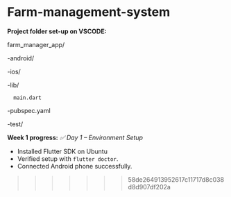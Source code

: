 # Farm-management-system

**Project folder set-up on VSCODE:**

farm_manager_app/

-android/

-ios/

-lib/

      main.dart
  
-pubspec.yaml

-test/

        
**Week 1 progress:**
_✅ Day 1 – Environment Setup_
- Installed Flutter SDK on Ubuntu
- Verified setup with `flutter doctor`.
- Connected Android phone successfully.
>>>>>>> 58de264913952617c11717d8c038d8d907df202a
